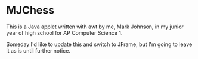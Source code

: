 # MJChess

This is a Java applet written with awt by me, Mark Johnson, in my junior year of high school for AP Computer Science 1.

Someday I'd like to update this and switch to JFrame, but I'm going to leave it as is until further notice.
